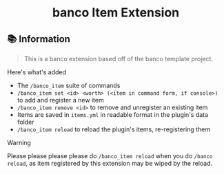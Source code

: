 <div align="center">
  <p>
    <h1>banco Item Extension</h1>
  </p>
</div>

<div id="information"></div>

## 📚 Information

> This is a banco extension based off of the banco template project.

Here's what's added
- The `/banco_item` suite of commands
- `/banco_item set <id> <worth> (<item in command form, if console>)` to add and register a new item
- `/banco_item remove <id>` to remove and unregister an existing item
- Items are saved in `items.yml` in readable format in the plugin's data folder
- `/banco_item reload` to reload the plugin's items, re-registering them

> [!WARNING]
> Please please please please do `/banco_item reload` when you do `/banco reload`, as item registered by this extension may be wiped by the reload.
